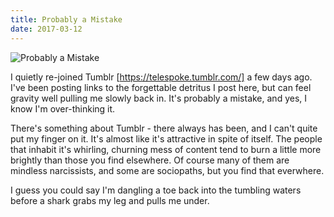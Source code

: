 ```yaml
---
title: Probably a Mistake
date: 2017-03-12
---
```


![Probably a Mistake](https://source.unsplash.com/9ZQzrLWV52M/1600x900)

I quietly re-joined Tumblr [https://telespoke.tumblr.com/] a few days ago. I've been posting links to the forgettable detritus I post here, but can feel gravity well pulling me slowly back in. It's probably a mistake, and yes, I know I'm over-thinking it.

There's something about Tumblr - there always has been, and I can't quite put my finger on it. It's almost like it's attractive in spite of itself. The people that inhabit it's whirling, churning mess of content tend to burn a little more brightly than those you find elsewhere. Of course many of them are mindless narcissists, and some are sociopaths, but you find that everwhere.

I guess you could say I'm dangling a toe back into the tumbling waters before a shark grabs my leg and pulls me under.